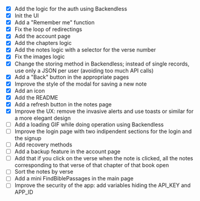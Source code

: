 - [x] Add the logic for the auth using Backendless
- [x] Init the UI
- [x] Add a "Remember me" function
- [x] Fix the loop of redirectings
- [x] Add the account page
- [x] Add the chapters logic
- [x] Add the notes logic with a selector for the verse number
- [x] Fix the images logic
- [x] Change the storing method in Backendless; instead of single records, use only a JSON per user (avoiding too much API calls)
- [x] Add a "Back" button in the appropriate pages
- [x] Improve the style of the modal for saving a new note
- [x] Add an icon
- [x] Add the README
- [x] Add a refresh button in the notes page
- [x] Improve the UX: remove the invasive alerts and use toasts or similar for a more elegant design
- [ ] Add a loading GIF while doing operation using Backendless
- [ ] Improve the login page with two indipendent sections for the login and the signup
- [ ] Add recovery methods
- [ ] Add a backup feature in the account page
- [ ] Add that if you click on the verse when the note is clicked, all the notes corresponding to that verse of that chapter of that book open
- [ ] Sort the notes by verse
- [ ] Add a mini FindBiblePassages in the main page
- [ ] Improve the security of the app: add variables hiding the API_KEY and APP_ID
